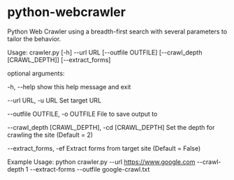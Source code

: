 # python-webcrawler
Python Web Crawler using a breadth-first search with several parameters to tailor the behavior.

Usage: crawler.py [-h] --url URL [--outfile OUTFILE] [--crawl_depth [CRAWL_DEPTH]] [--extract_forms]

optional arguments:

  -h, --help            show this help message and exit
  
  --url URL, -u URL     Set target URL
  
  --outfile OUTFILE, -o OUTFILE
                        File to save output to
                        
  --crawl_depth [CRAWL_DEPTH], -cd [CRAWL_DEPTH]
                        Set the depth for crawling the site (Default = 2)
                        
  --extract_forms, -ef  Extract forms from target site (Default = False)
  
Example Usage:
  python crawler.py --url https://www.google.com --crawl-depth 1 --extract-forms --outfile google-crawl.txt
